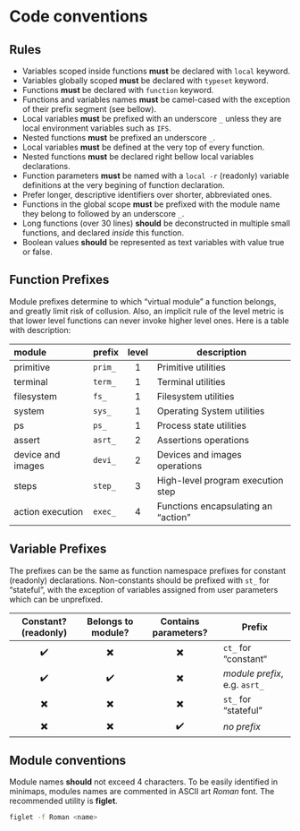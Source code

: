 # Code conventions

## Rules

- Variables scoped inside functions **must** be declared with `local` keyword.
- Variables globally scoped **must** be declared with `typeset` keyword.
- Functions **must** be declared with `function` keyword.
- Functions and variables names **must** be camel-cased with the exception of their prefix segment (see bellow).
- Local variables **must** be prefixed with an underscore `_` unless they are local environment variables such as `IFS`.
- Nested functions **must** be prefixed an underscore `_`.
- Local variables **must** be defined at the very top of every function.
- Nested functions **must** be declared right bellow local variables declarations.
- Function parameters **must** be named with a `local -r` (readonly) variable definitions at the very begining of function declaration.
- Prefer longer, descriptive identifiers over shorter, abbreviated ones.
- Functions in the global scope **must** be prefixed with the module name they belong to followed by an underscore `_`.
- Long functions (over 30 lines) **should** be deconstructed in multiple small functions, and declared _inside_ this function.
- Boolean values **should** be represented as text variables with value true or false.

## Function Prefixes

Module prefixes determine to which “virtual module” a function belongs, and greatly limit risk of collusion.
Also, an implicit rule of the level metric is that lower level functions can never invoke higher level ones.
Here is a table with description:

| module            | prefix  | level | description                         |
| :---------------- | ------- | :---: | ----------------------------------- |
| primitive         | `prim_` |   1   | Primitive utilities                 |
| terminal          | `term_` |   1   | Terminal utilities                  |
| filesystem        | `fs_`   |   1   | Filesystem utilities                |
| system            | `sys_`  |   1   | Operating System utilities          |
| ps                | `ps_`   |   1   | Process state utilities             |
| assert            | `asrt_` |   2   | Assertions operations               |
| device and images | `devi_` |   2   | Devices and images operations       |
| steps             | `step_` |   3   | High-level program execution step   |
| action execution  | `exec_` |   4   | Functions encapsulating an “action” |

## Variable Prefixes

The prefixes can be the same as function namespace prefixes for constant (readonly) declarations.
Non-constants should be prefixed with `st_` for “stateful”, with the exception of variables assigned from user parameters which can be unprefixed.

|   Constant? (readonly)   |    Belongs to module?    |   Contains parameters?   | Prefix                        |
| :----------------------: | :----------------------: | :----------------------: | ----------------------------- |
|    :heavy_check_mark:    | :heavy_multiplication_x: | :heavy_multiplication_x: | `ct_` for “constant“          |
|    :heavy_check_mark:    |    :heavy_check_mark:    | :heavy_multiplication_x: | _module prefix_, e.g. `asrt_` |
| :heavy_multiplication_x: | :heavy_multiplication_x: | :heavy_multiplication_x: | `st_` for “stateful”          |
| :heavy_multiplication_x: | :heavy_multiplication_x: |    :heavy_check_mark:    | _no prefix_                   |

## Module conventions

Module names **should** not exceed 4 characters.
To be easily identified in minimaps, modules names are commented in ASCII art _Roman_ font.
The recommended utility is **figlet**.

```bash
figlet -f Roman <name>
```
